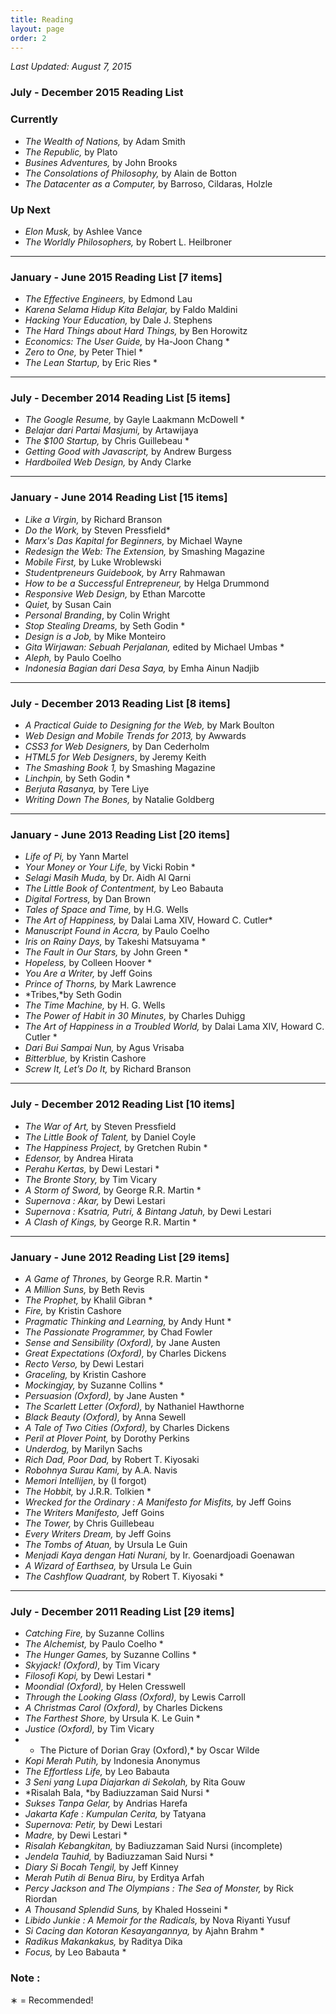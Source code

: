 ```yaml
---
title: Reading
layout: page
order: 2
---
```


*Last Updated: August 7, 2015*

### July - December 2015 Reading List

### Currently

  * *The Wealth of Nations,* by Adam Smith
  * *The Republic,* by Plato
  * *Busines Adventures,* by John Brooks
  * *The Consolations of Philosophy,* by Alain de Botton
  * *The Datacenter as a Computer,* by Barroso, Cildaras, Holzle
  
### Up Next
  * *Elon Musk,* by Ashlee Vance
  * *The Worldly Philosophers,* by Robert L. Heilbroner

* * *

### January - June 2015 Reading List [7 items]

  * *The Effective Engineers,* by Edmond Lau
  * *Karena Selama Hidup Kita Belajar,* by Faldo Maldini
  * *Hacking Your Education,* by Dale J. Stephens
  * *The Hard Things about Hard Things,* by Ben Horowitz
  * *Economics: The User Guide,* by Ha-Joon Chang *
  * *Zero to One,* by Peter Thiel *
  * *The Lean Startup,* by Eric Ries *

* * *

### July - December 2014 Reading List [5 items]

  * *The Google Resume,* by Gayle Laakmann McDowell *
  * *Belajar dari Partai Masjumi,* by Artawijaya
  * *The $100 Startup,* by Chris Guillebeau *
  * *Getting Good with Javascript,* by Andrew Burgess
  * *Hardboiled Web Design,* by Andy Clarke

* * *

### January - June 2014 Reading List [15 items]

  * *Like a Virgin,* by Richard Branson
  * *Do the Work,* by Steven Pressfield*
  * *Marx's Das Kapital for Beginners,* by Michael Wayne
  * *Redesign the Web: The Extension,* by Smashing Magazine
  * *Mobile First,* by Luke Wroblewski
  * *Studentpreneurs Guidebook,* by Arry Rahmawan
  * *How to be a Successful Entrepreneur,* by Helga Drummond
  * *Responsive Web Design,* by Ethan Marcotte
  * *Quiet,* by Susan Cain
  * *Personal Branding*, by Colin Wright
  * *Stop Stealing Dreams,* by Seth Godin *
  * *Design is a Job,* by Mike Monteiro
  * *Gita Wirjawan: Sebuah Perjalanan,* edited by Michael Umbas *
  * *Aleph,* by Paulo Coelho
  * *Indonesia Bagian dari Desa Saya,* by Emha Ainun Nadjib

* * *

### July - December 2013 Reading List [8 items]

  * *A Practical Guide to Designing for the Web,* by Mark Boulton
  * *Web Design and Mobile Trends for 2013,* by Awwards
  * *CSS3 for Web Designers,* by Dan Cederholm
  * *HTML5 for Web Designers*, by Jeremy Keith
  * *The Smashing Book 1,* by Smashing Magazine
  * *Linchpin,* by Seth Godin *
  * *Berjuta Rasanya,* by Tere Liye
  * *Writing Down The Bones,* by Natalie Goldberg

* * *

### January - June 2013 Reading List [20 items]

  * *Life of Pi,* by Yann Martel
  * *Your Money or Your Life,* by Vicki Robin *
  * *Selagi Masih Muda,* by Dr. Aidh Al Qarni
  * *The Little Book of Contentment,* by Leo Babauta
  * *Digital Fortress,* by Dan Brown
  * *Tales of Space and Time,* by H.G. Wells
  * *The Art of Happiness,* by Dalai Lama XIV, Howard C. Cutler*
  * *Manuscript Found in Accra,* by Paulo Coelho
  * *Iris on Rainy Days,* by Takeshi Matsuyama *
  * *The Fault in Our Stars,* by John Green *
  * *Hopeless,* by Colleen Hoover *
  * *You Are a Writer,* by Jeff Goins
  * *Prince of Thorns,* by Mark Lawrence
  * *Tribes,*by Seth Godin
  * *The Time Machine,* by H. G. Wells
  * *The Power of Habit in 30 Minutes,* by Charles Duhigg
  * *The Art of Happiness in a Troubled World,* by Dalai Lama XIV, Howard C. Cutler *
  * *Dari Bui Sampai Nun,* by Agus Vrisaba
  * *Bitterblue,* by Kristin Cashore
  * *Screw It, Let&#8217;s Do It,* by Richard Branson

* * *

### July - December 2012 Reading List [10 items]

  * *The War of Art,* by Steven Pressfield
  * *The Little Book of Talent,* by Daniel Coyle
  * *The Happiness Project,* by Gretchen Rubin *
  * *Edensor,* by Andrea Hirata
  * *Perahu Kertas,* by Dewi Lestari *
  * *The Bronte Story,* by Tim Vicary
  * *A Storm of Sword,* by George R.R. Martin *
  * *Supernova : Akar,* by Dewi Lestari
  * *Supernova : Ksatria, Putri, & Bintang Jatuh,* by Dewi Lestari
  * *A Clash of Kings,* by George R.R. Martin *

* * *

### January - June 2012 Reading List [29 items]

  * *A Game of Thrones,* by George R.R. Martin *
  * *A Million Suns,* by Beth Revis
  * *The Prophet,* by Khalil Gibran *
  * *Fire,* by Kristin Cashore
  * *Pragmatic Thinking and Learning,* by Andy Hunt *
  * *The Passionate Programmer,* by Chad Fowler
  * *Sense and Sensibility (Oxford),* by Jane Austen
  * *Great Expectations (Oxford),* by Charles Dickens
  * *Recto Verso,* by Dewi Lestari
  * *Graceling,* by Kristin Cashore
  * *Mockingjay,* by Suzanne Collins *
  * *Persuasion (Oxford),* by Jane Austen *
  * *The Scarlett Letter (Oxford),* by Nathaniel Hawthorne
  * *Black Beauty (Oxford),* by Anna Sewell
  * *A Tale of Two Cities (Oxford),* by Charles Dickens
  * *Peril at Plover Point,* by Dorothy Perkins
  * *Underdog,* by Marilyn Sachs
  * *Rich Dad, Poor Dad,* by Robert T. Kiyosaki
  * *Robohnya Surau Kami,* by A.A. Navis
  * *Memori Intellijen,* by (I forgot)
  * *The Hobbit,* by J.R.R. Tolkien *
  * *Wrecked for the Ordinary : A Manifesto for Misfits,* by Jeff Goins
  * *The Writers Manifesto,* Jeff Goins
  * *The Tower,* by Chris Guillebeau
  * *Every Writers Dream,* by Jeff Goins
  * *The Tombs of Atuan,* by Ursula Le Guin
  * *Menjadi Kaya dengan Hati Nurani,* by Ir. Goenardjoadi Goenawan
  * *A Wizard of Earthsea,* by Ursula Le Guin
  * *The Cashflow Quadrant,* by Robert T. Kiyosaki *

* * *

### July - December 2011 Reading List [29 items]

  * *Catching Fire,* by Suzanne Collins
  * *The Alchemist,* by Paulo Coelho *
  * *The Hunger Games,* by Suzanne Collins *
  * *Skyjack! (Oxford),* by Tim Vicary
  * *Filosofi Kopi,* by Dewi Lestari *
  * *Moondial (Oxford),* by Helen Cresswell
  * *Through the Looking Glass (Oxford),* by Lewis Carroll
  * *A Christmas Carol (Oxford),* by Charles Dickens
  * *The Farthest Shore,* by Ursula K. Le Guin *
  * *Justice (Oxford),* by Tim Vicary
  * * The Picture of Dorian Gray (Oxford),* by Oscar Wilde
  * *Kopi Merah Putih,* by Indonesia Anonymus
  * *The Effortless Life,* by Leo Babauta
  * *3 Seni yang Lupa Diajarkan di Sekolah,* by Rita Gouw
  * *Risalah Bala, *by Badiuzzaman Said Nursi *
  * *Sukses Tanpa Gelar,* by Andrias Harefa
  * *Jakarta Kafe : Kumpulan Cerita,* by Tatyana
  * *Supernova: Petir,* by Dewi Lestari
  * *Madre,* by Dewi Lestari *
  * *Risalah Kebangkitan,* by Badiuzzaman Said Nursi (incomplete)
  * *Jendela Tauhid,* by Badiuzzaman Said Nursi *
  * *Diary Si Bocah Tengil,* by Jeff Kinney
  * *Merah Putih di Benua Biru,* by Erditya Arfah
  * *Percy Jackson and The Olympians : The Sea of Monster,* by Rick Riordan
  * *A Thousand Splendid Suns,* by Khaled Hosseini *
  * *Libido Junkie : A Memoir for the Radicals,* by Nova Riyanti Yusuf
  * *Si Cacing dan Kotoran Kesayangannya,* by Ajahn Brahm *
  * *Radikus Makankakus,* by Raditya Dika
  * *Focus,* by Leo Babauta *

### Note :
&lowast; = Recommended!